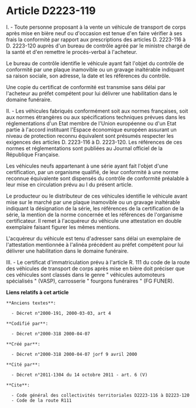 # Article D2223-119

I. - Toute personne proposant à la vente un véhicule de transport de corps après mise en bière neuf ou d'occasion est tenue
d'en faire vérifier à ses frais la conformité par rapport aux prescriptions des articles D. 2223-116 à D. 2223-120 auprès
d'un bureau de contrôle agréé par le ministre chargé de la santé et d'en remettre le procès-verbal à l'acheteur.

Le bureau de contrôle identifie le véhicule ayant fait l'objet du contrôle de conformité par une plaque inamovible ou un
gravage inaltérable indiquant sa raison sociale, son adresse, la date et les références du contrôle.

Une copie du certificat de conformité est transmise sans délai par l'acheteur au préfet compétent pour lui délivrer une
habilitation dans le domaine funéraire.

II. - Les véhicules fabriqués conformément soit aux normes françaises, soit aux normes étrangères ou aux spécifications
techniques prévues dans les réglementations d'un Etat membre de l'Union européenne ou d'un Etat partie à l'accord instituant
l'Espace économique européen assurant un niveau de protection reconnu équivalent sont présumés respecter les exigences des
articles D. 2223-116 à D. 2223-120. Les références de ces normes et réglementations sont publiées au Journal officiel de la
République Française.

Les véhicules neufs appartenant à une série ayant fait l'objet d'une certification, par un organisme qualifié, de leur
conformité à une norme reconnue équivalente sont dispensés du contrôle de conformité préalable à leur mise en circulation
prévu au I du présent article.

Le producteur ou le distributeur de ces véhicules identifie le véhicule avant mise sur le marché par une plaque inamovible ou
un gravage inaltérable indiquant la désignation de la série, les références de la certification de la série, la mention de la
norme concernée et les références de l'organisme certificateur. Il remet à l'acquéreur du véhicule une attestation en double
exemplaire faisant figurer les mêmes mentions.

L'acquéreur du véhicule est tenu d'adresser sans délai un exemplaire de l'attestation mentionnée à l'alinéa précédent au
préfet compétent pour lui délivrer une habilitation dans le domaine funéraire.

III. - Le certificat d'immatriculation prévu à l'article R. 111 du code de la route des véhicules de transport de corps après
mise en bière doit préciser que ces véhicules sont classés dans le genre " véhicules automoteurs spécialisés " (VASP),
carrosserie " fourgons funéraires " (FG FUNER).

**Liens relatifs à cet article**

	**Anciens textes**:

	  - Décret n°2000-191, 2000-03-03, art 4

	**Codifié par**:

	  - Décret n°2000-318 2000-04-07

	**Créé par**:

	  - Décret n°2000-318 2000-04-07 jorf 9 avril 2000

	**Cité par**:

	  - Décret n°2011-1304 du 14 octobre 2011 - art. 6 (V)

	**Cite**:

	  - Code général des collectivités territoriales D2223-116 à D2223-120
	  - Code de la route R111

